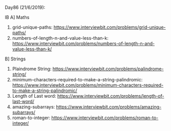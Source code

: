 Day86 (21/6/2019): 

IB
A] Maths
1. grid-unique-paths: https://www.interviewbit.com/problems/grid-unique-paths/
2. numbers-of-length-n-and-value-less-than-k: https://www.interviewbit.com/problems/numbers-of-length-n-and-value-less-than-k/

B] Strings
1. Plaindrome String: https://www.interviewbit.com/problems/palindrome-string/
2. minimum-characters-required-to-make-a-string-palindromic: https://www.interviewbit.com/problems/minimum-characters-required-to-make-a-string-palindromic/
3. Length of Last word: https://www.interviewbit.com/problems/length-of-last-word/
4. amazing-subarrays: https://www.interviewbit.com/problems/amazing-subarrays/
5. roman-to-integer: https://www.interviewbit.com/problems/roman-to-integer/